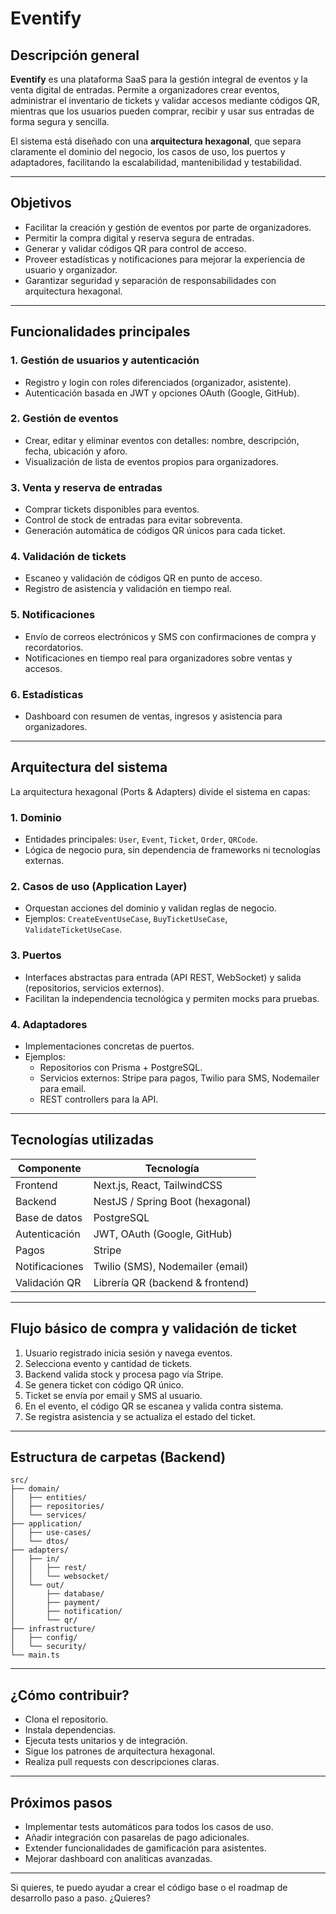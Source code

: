 # Eventify

## Descripción general

**Eventify** es una plataforma SaaS para la gestión integral de eventos y la venta digital de entradas. Permite a organizadores crear eventos, administrar el inventario de tickets y validar accesos mediante códigos QR, mientras que los usuarios pueden comprar, recibir y usar sus entradas de forma segura y sencilla.

El sistema está diseñado con una **arquitectura hexagonal**, que separa claramente el dominio del negocio, los casos de uso, los puertos y adaptadores, facilitando la escalabilidad, mantenibilidad y testabilidad.

---

## Objetivos

- Facilitar la creación y gestión de eventos por parte de organizadores.
- Permitir la compra digital y reserva segura de entradas.
- Generar y validar códigos QR para control de acceso.
- Proveer estadísticas y notificaciones para mejorar la experiencia de usuario y organizador.
- Garantizar seguridad y separación de responsabilidades con arquitectura hexagonal.

---

## Funcionalidades principales

### 1. Gestión de usuarios y autenticación

- Registro y login con roles diferenciados (organizador, asistente).
- Autenticación basada en JWT y opciones OAuth (Google, GitHub).

### 2. Gestión de eventos

- Crear, editar y eliminar eventos con detalles: nombre, descripción, fecha, ubicación y aforo.
- Visualización de lista de eventos propios para organizadores.

### 3. Venta y reserva de entradas

- Comprar tickets disponibles para eventos.
- Control de stock de entradas para evitar sobreventa.
- Generación automática de códigos QR únicos para cada ticket.

### 4. Validación de tickets

- Escaneo y validación de códigos QR en punto de acceso.
- Registro de asistencia y validación en tiempo real.

### 5. Notificaciones

- Envío de correos electrónicos y SMS con confirmaciones de compra y recordatorios.
- Notificaciones en tiempo real para organizadores sobre ventas y accesos.

### 6. Estadísticas

- Dashboard con resumen de ventas, ingresos y asistencia para organizadores.

---

## Arquitectura del sistema

La arquitectura hexagonal (Ports & Adapters) divide el sistema en capas:

### 1. Dominio

- Entidades principales: `User`, `Event`, `Ticket`, `Order`, `QRCode`.
- Lógica de negocio pura, sin dependencia de frameworks ni tecnologías externas.

### 2. Casos de uso (Application Layer)

- Orquestan acciones del dominio y validan reglas de negocio.
- Ejemplos: `CreateEventUseCase`, `BuyTicketUseCase`, `ValidateTicketUseCase`.

### 3. Puertos

- Interfaces abstractas para entrada (API REST, WebSocket) y salida (repositorios, servicios externos).
- Facilitan la independencia tecnológica y permiten mocks para pruebas.

### 4. Adaptadores

- Implementaciones concretas de puertos.
- Ejemplos:
  - Repositorios con Prisma + PostgreSQL.
  - Servicios externos: Stripe para pagos, Twilio para SMS, Nodemailer para email.
  - REST controllers para la API.

---

## Tecnologías utilizadas

| Componente     | Tecnología                       |
| -------------- | -------------------------------- |
| Frontend       | Next.js, React, TailwindCSS      |
| Backend        | NestJS / Spring Boot (hexagonal) |
| Base de datos  | PostgreSQL                       |
| Autenticación  | JWT, OAuth (Google, GitHub)      |
| Pagos          | Stripe                           |
| Notificaciones | Twilio (SMS), Nodemailer (email) |
| Validación QR  | Librería QR (backend & frontend) |

---

## Flujo básico de compra y validación de ticket

1. Usuario registrado inicia sesión y navega eventos.
2. Selecciona evento y cantidad de tickets.
3. Backend valida stock y procesa pago vía Stripe.
4. Se genera ticket con código QR único.
5. Ticket se envía por email y SMS al usuario.
6. En el evento, el código QR se escanea y valida contra sistema.
7. Se registra asistencia y se actualiza el estado del ticket.

---

## Estructura de carpetas (Backend)

```
src/
├── domain/
│   ├── entities/
│   ├── repositories/
│   └── services/
├── application/
│   ├── use-cases/
│   └── dtos/
├── adapters/
│   ├── in/
│   │   ├── rest/
│   │   └── websocket/
│   └── out/
│       ├── database/
│       ├── payment/
│       ├── notification/
│       └── qr/
├── infrastructure/
│   ├── config/
│   └── security/
└── main.ts
```

---

## ¿Cómo contribuir?

- Clona el repositorio.
- Instala dependencias.
- Ejecuta tests unitarios y de integración.
- Sigue los patrones de arquitectura hexagonal.
- Realiza pull requests con descripciones claras.

---

## Próximos pasos

- Implementar tests automáticos para todos los casos de uso.
- Añadir integración con pasarelas de pago adicionales.
- Extender funcionalidades de gamificación para asistentes.
- Mejorar dashboard con analíticas avanzadas.

---

Si quieres, te puedo ayudar a crear el código base o el roadmap de desarrollo paso a paso. ¿Quieres?
